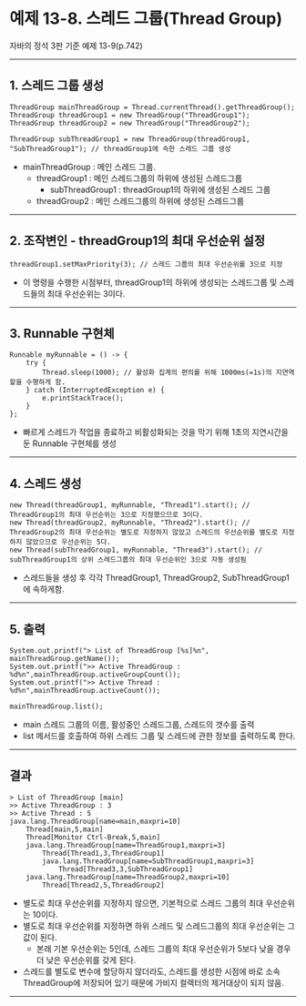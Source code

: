 # 예제 13-8. 스레드 그룹(Thread Group)

자바의 정석 3판 기준 예제 13-9(p.742)

---

## 1. 스레드 그룹 생성

```
ThreadGroup mainThreadGroup = Thread.currentThread().getThreadGroup();
ThreadGroup threadGroup1 = new ThreadGroup("ThreadGroup1");
ThreadGroup threadGroup2 = new ThreadGroup("ThreadGroup2");

ThreadGroup subThreadGroup1 = new ThreadGroup(threadGroup1, "SubThreadGroup1"); // threadGroup1에 속한 스레드 그룹 생성
```
- mainThreadGroup : 메인 스레드 그룹.
  - threadGroup1 : 메인 스레드그룹의 하위에 생성된 스레드그룹
    - subThreadGroup1 : threadGroup1의 하위에 생성된 스레드 그룹
  - threadGroup2 : 메인 스레드그룹의 하위에 생성된 스레드그룹

---

## 2. 조작변인 - threadGroup1의 최대 우선순위 설정

```
threadGroup1.setMaxPriority(3); // 스레드 그룹의 최대 우선순위를 3으로 지정
```
- 이 명령을 수행한 시점부터, threadGroup1의 하위에 생성되는 스레드그룹 및 스레드들의 최대 우선순위는 3이다.

---

## 3. Runnable 구현체

```
Runnable myRunnable = () -> {
    try {
        Thread.sleep(1000); // 활성화 집계의 편의를 위해 1000ms(=1s)의 지연역할을 수행하게 함.
    } catch (InterruptedException e) {
        e.printStackTrace();
    }
};
```
- 빠르게 스레드가 작업을 종료하고 비활성화되는 것을 막기 위해 1초의 지연시간을 둔 Runnable 구현체를 생성

---

## 4. 스레드 생성

```
new Thread(threadGroup1, myRunnable, "Thread1").start(); // ThreadGroup1의 최대 우선순위는 3으로 지정했으므로 3이다.
new Thread(threadGroup2, myRunnable, "Thread2").start(); // ThreadGroup2의 최대 우선순위는 별도로 지정하지 않았고 스레드의 우선순위를 별도로 지정하지 않았으므로 우선순위는 5다.
new Thread(subThreadGroup1, myRunnable, "Thread3").start(); // subThreadGroup1의 상위 스레드그룹의 최대 우선순위인 3으로 자동 생성됨
```
- 스레드들을 생성 후 각각 ThreadGroup1, ThreadGroup2, SubThreadGroup1에 속하게함.

---

## 5. 출력

```
System.out.printf("> List of ThreadGroup [%s]%n", mainThreadGroup.getName());
System.out.printf(">> Active ThreadGroup : %d%n",mainThreadGroup.activeGroupCount());
System.out.printf(">> Active Thread : %d%n",mainThreadGroup.activeCount());

mainThreadGroup.list();
```
- main 스레드 그룹의 이름, 활성중인 스레드그룹, 스레드의 갯수를 출력
- list 메서드를 호출하여 하위 스레드 그룹 및 스레드에 관한 정보를 출력하도록 한다.

---

## 결과

```
> List of ThreadGroup [main]
>> Active ThreadGroup : 3
>> Active Thread : 5
java.lang.ThreadGroup[name=main,maxpri=10]
    Thread[main,5,main]
    Thread[Monitor Ctrl-Break,5,main]
    java.lang.ThreadGroup[name=ThreadGroup1,maxpri=3]
        Thread[Thread1,3,ThreadGroup1]
        java.lang.ThreadGroup[name=SubThreadGroup1,maxpri=3]
            Thread[Thread3,3,SubThreadGroup1]
    java.lang.ThreadGroup[name=ThreadGroup2,maxpri=10]
        Thread[Thread2,5,ThreadGroup2]
```
- 별도로 최대 우선순위를 지정하지 않으면, 기본적으로 스레드 그룹의 최대 우선순위는 10이다. 
- 별도로 최대 우선순위를 지정하면 하위 스레드 및 스레드그룹의 최대 우선순위는 그 값이 된다.
  - 본래 기본 우선순위는 5인데, 스레드 그룹의 최대 우선순위가 5보다 낮을 경우 더 낮은 우선순위를 갖게 된다.
- 스레드를 별도로 변수에 할당하지 않더라도, 스레드를 생성한 시점에 바로 소속 ThreadGroup에 저장되어 있기 때문에 가비지 컬렉터의 제거대상이 되지 않음.

---
